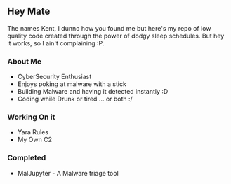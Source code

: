 ## Hey Mate
The names Kent, I dunno how you found me but here's my repo of low quality code created through the power of dodgy sleep schedules. 
But hey it works, so I ain't complaining :P.

### About Me
- CyberSecurity Enthusiast
- Enjoys poking at malware with a stick
- Building Malware and having it detected instantly :D
- Coding while Drunk or tired ... or both :/


### Working On it
- Yara Rules
- My Own C2

### Completed
- MalJupyter - A Malware triage tool